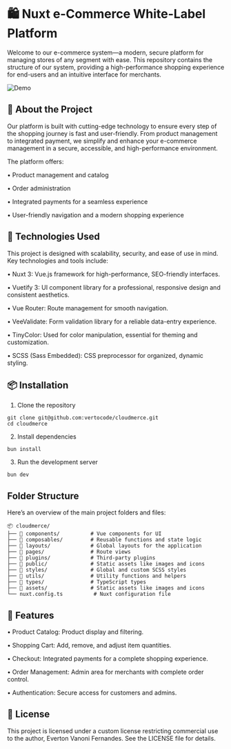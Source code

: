 # 🛍️ Nuxt e-Commerce White-Label Platform

Welcome to our e-commerce system—a modern, secure platform for managing stores of any segment with ease. This repository contains the structure of our system, providing a high-performance shopping experience for end-users and an intuitive interface for merchants.

![Demo](https://i.imgur.com/fG6sT12.png)

## 📖 About the Project

Our platform is built with cutting-edge technology to ensure every step of the shopping journey is fast and user-friendly. From product management to integrated payment, we simplify and enhance your e-commerce management in a secure, accessible, and high-performance environment.

The platform offers:

•	Product management and catalog

•	Order administration

•	Integrated payments for a seamless experience

•	User-friendly navigation and a modern shopping experience

## 🚀 Technologies Used

This project is designed with scalability, security, and ease of use in mind. Key technologies and tools include:

•	Nuxt 3: Vue.js framework for high-performance, SEO-friendly interfaces.

•	Vuetify 3: UI component library for a professional, responsive design and consistent aesthetics.

•	Vue Router: Route management for smooth navigation.

•	VeeValidate: Form validation library for a reliable data-entry experience.

•	TinyColor: Used for color manipulation, essential for theming and customization.

•	SCSS (Sass Embedded): CSS preprocessor for organized, dynamic styling.

## 📦 Installation

1. Clone the repository

```shell
git clone git@github.com:vertocode/cloudmerce.git
cd cloudmerce
```

2. Install dependencies

```shell
bun install
```

3. Run the development server

```shell
bun dev
```

## Folder Structure

Here’s an overview of the main project folders and files:

```
📦 cloudmerce/
├── 📂 components/          # Vue components for UI
├── 📂 composables/         # Reusable functions and state logic
├── 📂 layouts/             # Global layouts for the application
├── 📂 pages/               # Route views
├── 📂 plugins/             # Third-party plugins
├── 📂 public/              # Static assets like images and icons
├── 📂 styles/              # Global and custom SCSS styles
├── 📂 utils/               # Utility functions and helpers
├── 📂 types/               # TypeScript types
├── 📂 assets/              # Static assets like images and icons
└── nuxt.config.ts          # Nuxt configuration file
```

## 🌟 Features

•	Product Catalog: Product display and filtering.

•	Shopping Cart: Add, remove, and adjust item quantities.

•	Checkout: Integrated payments for a complete shopping experience.

•	Order Management: Admin area for merchants with complete order control.

•	Authentication: Secure access for customers and admins.

## 📜 License

This project is licensed under a custom license restricting commercial use to the author, Everton Vanoni Fernandes. See the LICENSE file for details.
